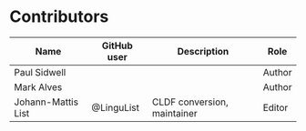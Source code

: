 # Contributors

Name | GitHub user | Description | Role |
--- | --- | --- | --- |
Paul Sidwell | | | Author
Mark Alves | | | Author
Johann-Mattis List | @LinguList| CLDF conversion, maintainer | Editor
